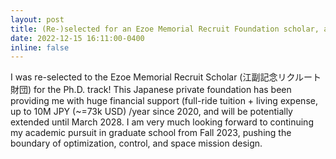 ```yaml
---
layout: post
title: (Re-)selected for an Ezoe Memorial Recruit Foundation scholar, academic division. 
date: 2022-12-15 16:11:00-0400
inline: false
---
```


I was re-selected to the Ezoe Memorial Recruit Scholar (江副記念リクルート財団) for the Ph.D. track! This Japanese private foundation has been providing me with huge financial support (full-ride tuition + living expense, up to 10M JPY (~=73k USD) /year since 2020, and will be potentially extended until March 2028. I am very much looking forward to continuing my academic pursuit in graduate school from Fall 2023, pushing the boundary of optimization, control, and space mission design.
